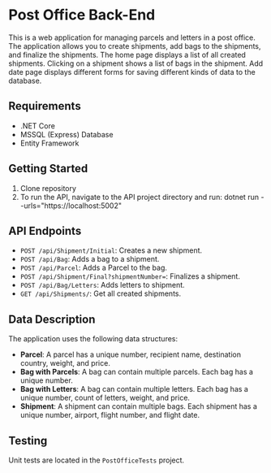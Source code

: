 # Post Office Back-End

This is a web application for managing parcels and letters in a post office. The application allows you to create shipments, add bags to the shipments, and finalize the shipments. 
The home page displays a list of all created shipments. Clicking on a shipment shows a list of bags in the shipment. Add date page displays different forms for saving
different kinds of data to the database.

## Requirements
- .NET Core
- MSSQL (Express) Database
- Entity Framework

## Getting Started

1) Clone repository
2) To run the API, navigate to the API project directory and run:
     dotnet run --urls="https://localhost:5002"

## API Endpoints

- `POST /api/Shipment/Initial`: Creates a new shipment.
- `POST /api/Bag`: Adds a bag to a shipment.
- `POST /api/Parcel`: Adds a Parcel to the bag.
- `POST /api/Shipment/Final?shipmentNumber=`: Finalizes a shipment.
- `POST /api/Bag/Letters`: Adds letters to shipment.
- `GET /api/Shipments/`: Get all created shipments.

## Data Description

The application uses the following data structures:

- **Parcel**: A parcel has a unique number, recipient name, destination country, weight, and price.
- **Bag with Parcels**: A bag can contain multiple parcels. Each bag has a unique number.
- **Bag with Letters**: A bag can contain multiple letters. Each bag has a unique number, count of letters, weight, and price.
- **Shipment**: A shipment can contain multiple bags. Each shipment has a unique number, airport, flight number, and flight date.

## Testing

Unit tests are located in the `PostOfficeTests` project.
